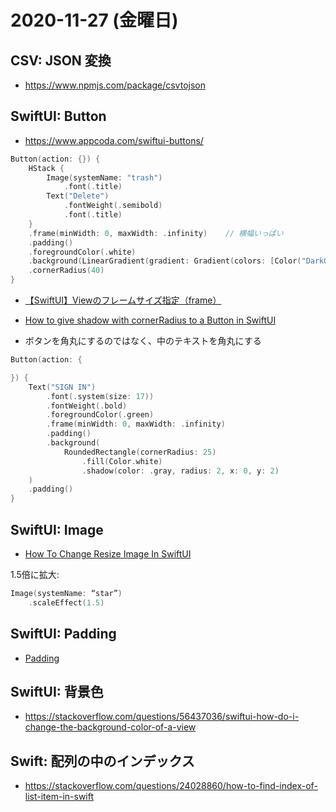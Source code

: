 # 2020-11-27 (金曜日)

## CSV: JSON 変換

- https://www.npmjs.com/package/csvtojson

## SwiftUI: Button

- https://www.appcoda.com/swiftui-buttons/

~~~swift
Button(action: {}) {
    HStack {
        Image(systemName: "trash")
            .font(.title)
        Text("Delete")
            .fontWeight(.semibold)
            .font(.title)
    }
    .frame(minWidth: 0, maxWidth: .infinity)    // 横幅いっぱい
    .padding()
    .foregroundColor(.white)
    .background(LinearGradient(gradient: Gradient(colors: [Color("DarkGreen"), Color("LightGreen")]), startPoint: .leading, endPoint: .trailing))
    .cornerRadius(40)
}
~~~


- [【SwiftUI】Viewのフレームサイズ指定（frame）](https://capibara1969.com/1468/)


- [How to give shadow with cornerRadius to a Button in SwiftUI](https://stackoverflow.com/questions/58933590/how-to-give-shadow-with-cornerradius-to-a-button-in-swiftui)
- ボタンを角丸にするのではなく、中のテキストを角丸にする

~~~swift
Button(action: {

}) {
    Text("SIGN IN")
        .font(.system(size: 17))
        .fontWeight(.bold)
        .foregroundColor(.green)
        .frame(minWidth: 0, maxWidth: .infinity)
        .padding()
        .background(
            RoundedRectangle(cornerRadius: 25)
                .fill(Color.white)
                .shadow(color: .gray, radius: 2, x: 0, y: 2)
    )
    .padding()
}
~~~

## SwiftUI: Image

- [How To Change Resize Image In SwiftUI](https://smashswift.com/how-to-change-resize-image-in-swiftui/)

1.5倍に拡大:

~~~swift
Image(systemName: “star”)
    .scaleEffect(1.5)
~~~

## SwiftUI: Padding 

- [Padding](https://daddycoding.com/2020/03/15/swiftui-padding/)


## SwiftUI: 背景色

- https://stackoverflow.com/questions/56437036/swiftui-how-do-i-change-the-background-color-of-a-view

## Swift: 配列の中のインデックス

- https://stackoverflow.com/questions/24028860/how-to-find-index-of-list-item-in-swift
